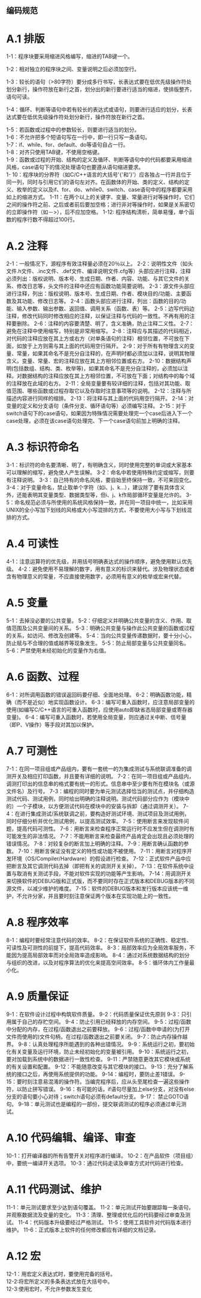 ## 编码规范

# A.1 排版
1-1：程序块要采用缩进风格编写，缩进的TAB键一个。  

1-2：相对独立的程序块之间、变量说明之后必须加空行。  

1-3：较长的语句（>80字符）要分成多行书写，长表达式要在低优先级操作符处划分新行，操作符放在新行之首，划分出的新行要进行适当的缩进，使排版整齐，语句可读。  

1-4：循环、判断等语句中若有较长的表达式或语句，则要进行适应的划分，长表达式要在低优先级操作符处划分新行，操作符放在新行之首。  

1-5：若函数或过程中的参数较长，则要进行适当的划分。  
1-6：不允许把多个短语句写在一行中，即一行只写一条语句。  
1-7：if、while、for、default、do等语句自占一行。  
1-8：对齐只使用TAB键，不使用空格键。  
1-9：函数或过程的开始、结构的定义及循环、判断等语句中的代码都要采用缩进风格，case语句下的情况处理语句也要遵从语句缩进要求。  
1- 10：程序块的分界符（如C/C++语言的大括号'{'和'}'）应各独占一行并且位于同一列，同时与引用它们的语句左对齐。在函数体的开始、类的定义、结构的定义、枚举的定义以及if、for、do、while0、switch、case语句中的程序都要采用如上的缩进方式。
1-11：在两个以上的关键字、变量、常量进行对等操作时，它们之间的操作符之前、之后或者前后要加空格；进行非对等操作时，如果是关系密切的立即操作符（如－>），后不应加空格。
1-12: 程序结构清析，简单易懂，单个函数的程序行数不得超过100行。

# A.2 注释
2-1：一般情况下，源程序有效注释量必须在20％以上。
2-2：说明性文件（如头文件.h文件、.inc文件、.def文件、编译说明文件.cfg等）头部应进行注释，注释必须列出：版权说明、版本号、生成日期、作者、内容、功能、与其它文件的关系、修改日志等，头文件的注释中还应有函数功能简要说明。
2-3：源文件头部应进行注释，列出：版权说明、版本号、生成日期、作者、模块目的/功能、主要函数及其功能、修改日志等。
2-4：函数头部应进行注释，列出：函数的目的/功能、输入参数、输出参数、返回值、调用关系（函数、表）等。
2-5：边写代码边注释，修改代码同时修改相应的注释，以保证注释与代码的一致性。不再有用的注释要删除。
2-6：注释的内容要清楚、明了，含义准确，防止注释二义性。
2-7：避免在注释中使用缩写，特别是非常用缩写。
2-8：注释应与其描述的代码相近，对代码的注释应放在其上方或右方（对单条语句的注释）相邻位置，不可放在下面，如放于上方则需与其上面的代码用空行隔开。
2-9：对于所有有物理含义的变量、常量，如果其命名不是充分自注释的，在声明时都必须加以注释，说明其物理含义。变量、常量、宏的注释应放在其上方相邻位置或右方。
2-10：数据结构声明(包括数组、结构、类、枚举等)，如果其命名不是充分自注释的，必须加以注释。对数据结构的注释应放在其上方相邻位置，不可放在下面；对结构中的每个域的注释放在此域的右方。
2-11：全局变量要有较详细的注释，包括对其功能、取值范围、哪些函数或过程存取它以及存取时注意事项等的说明。
2-12：注释与所描述内容进行同样的缩排。
2-13：将注释与其上面的代码用空行隔开。
2-14：对变量的定义和分支语句（条件分支、循环语句等）必须编写注释。
2-15：对于switch语句下的case语句，如果因为特殊情况需要处理完一个case后进入下一个case处理，必须在该case语句处理完、下一个case语句前加上明确的注释。

# A.3 标识符命名
3-1：标识符的命名要清晰、明了，有明确含义，同时使用完整的单词或大家基本可以理解的缩写，避免使人产生误解。
3-2：命名中若使用特殊约定或缩写，则要有注释说明。
3-3：自己特有的命名风格，要自始至终保持一致，不可来回变化。
3-4：对于变量命名，禁止取单个字符（如i、j、k...），建议除了要有具体含义外，还能表明其变量类型、数据类型等，但i、j、k作局部循环变量是允许的。
3-5：命名规范必须与所使用的系统风格保持一致，并在同一项目中统一，比如采用UNIX的全小写加下划线的风格或大小写混排的方式，不要使用大小写与下划线混排的方式。

# A.4 可读性
4-1：注意运算符的优先级，并用括号明确表达式的操作顺序，避免使用默认优先级。
4-2：避免使用不易理解的数字，用有意义的标识来替代。涉及物理状态或者含有物理意义的常量，不应直接使用数字，必须用有意义的枚举或宏来代替。

# A.5 变量
5-1：去掉没必要的公共变量。
5-2：仔细定义并明确公共变量的含义、作用、取值范围及公共变量间的关系。
5-3：明确公共变量与操作此公共变量的函数或过程的关系，如访问、修改及创建等。
5-4：当向公共变量传递数据时，要十分小心，防止赋与不合理的值或越界等现象发生。
5-5：防止局部变量与公共变量同名。
5-6：严禁使用未经初始化的变量作为右值。

# A.6 函数、过程
6-1：对所调用函数的错误返回码要仔细、全面地处理。
6-2：明确函数功能，精确（而不是近似）地实现函数设计。
6-3：编写可重入函数时，应注意局部变量的使用(如编写C/C++语言的可重入函数时，应使用auto即缺省态局部变量或寄存器变量)。
6-4：编写可重入函数时，若使用全局变量，则应通过关中断、信号量（即P、V操作）等手段对其加以保护。

# A.7 可测性
7-1：在同一项目组或产品组内，要有一套统一的为集成测试与系统联调准备的调测开关及相应打印函数，并且要有详细的说明。
7-2：在同一项目组或产品组内，调测打印出的信息串的格式要有统一的形式。信息串中至少要有所在模块名（或源文件名）及行号。
7-3：编程的同时要为单元测试选择恰当的测试点，并仔细构造测试代码、测试用例，同时给出明确的注释说明。测试代码部分应作为（模块中的）一个子模块，以方便测试代码在模块中的安装与拆卸（通过调测开关）。
7-4：在进行集成测试/系统联调之前，要构造好测试环境、测试项目及测试用例，同时仔细分析并优化测试用例，以提高测试效率。
7-5：使用断言来发现软件问题，提高代码可测性。
7-6：用断言来检查程序正常运行时不应发生但在调测时有可能发生的非法情况。
7-7：不能用断言来检查最终产品肯定会出现且必须处理的错误情况。
7-8：对较复杂的断言加上明确的注释。
7-9：用断言确认函数的参数。
7-10：用断言保证没有定义的特性或功能不被使用。
7-11：用断言对程序开发环境（OS/Compiler/Hardware）的假设进行检查。
7-12：正式软件产品中应把断言及其它调测代码去掉（即把有关的调测开关关掉）。
7-13：在软件系统中设置与取消有关测试手段，不能对软件实现的功能等产生影响。
7-14：用调测开关来切换软件的DEBUG版和正式版，而不要同时存在正式版本和DEBUG版本的不同源文件，以减少维护的难度。
7-15：软件的DEBUG版本和发行版本应该统一维护，不允许分家，并且要时刻注意保证两个版本在实现功能上的一致性。

# A.8 程序效率
8-1：编程时要经常注意代码的效率。
8-2：在保证软件系统的正确性、稳定性、可读性及可测性的前提下，提高代码效率。
8-3：局部效率应为全局效率服务，不能因为提高局部效率而对全局效率造成影响。
8-4：通过对系统数据结构的划分与组织的改进，以及对程序算法的优化来提高空间效率。
8-5：循环体内工作量最小化。

# A.9 质量保证
9-1：在软件设计过程中构筑软件质量。
9-2：代码质量保证优先原则
9-3：只引用属于自己的存贮空间。
9-4：防止引用已经释放的内存空间。
9-5：过程/函数中分配的内存，在过程/函数退出之前要释放。
9-6：过程/函数中申请的(为打开文件而使用的)文件句柄，在过程/函数退出之前要关闭。
9-7：防止内存操作越界。
9-8：认真处理程序所能遇到的各种出错情况。
9-9：系统运行之初，要初始化有关变量及运行环境，防止未经初始化的变量被引用。
9-10：系统运行之初，要对加载到系统中的数据进行一致性检查。
9-11：严禁随意更改其它模块或系统的有关设置和配置。
9-12：不能随意改变与其它模块的接口。
9-13：充分了解系统的接口之后，再使用系统提供的功能。
9-14：编程时，要防止差1错误。
9-15：要时刻注意易混淆的操作符。当编完程序后，应从头至尾检查一遍这些操作符，以防止拼写错误。
9-16：有可能的话，if语句尽量加上else分支，对没有else分支的语句要小心对待；switch语句必须有default分支。
9-17： 禁止GOTO语句。
9-18：单元测试也是编程的一部份，提交联调测试的程序必须通过单元测试。

# A.10 代码编辑、编译、审查
10-1：打开编译器的所有告警开关对程序进行编译。
10-2：在产品软件（项目组）中，要统一编译开关选项。
10-3：通过代码走读及审查方式对代码进行检查。

# A.11 代码测试、维护
11-1：单元测试要求至少达到语句覆盖。
11-2：单元测试开始要跟踪每一条语句，并观察数据流及变量的变化。
11-3：清理、整理或优化后的代码要经过审查及测试。
11-4：代码版本升级要经过严格测试。
11-5：使用工具软件对代码版本进行维护。
11-6：正式版本上软件的任何修改都应有详细的文档记录。

# A.12 宏
12-1：用宏定义表达式时，要使用完备的括号。  
12-2:将宏所定义的多条表达式放在大括号中。  
12-3:使用宏时，不允许参数发生变化   

